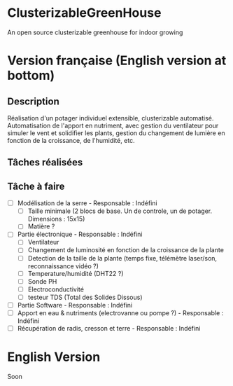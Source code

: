 # ClusterizableGreenHouse
An open source clusterizable greenhouse for indoor growing

# Version française (English version at bottom)

## Description
Réalisation d'un potager individuel extensible, clusterizable automatisé. Automatisation de l'apport en nutriment, avec gestion du ventilateur pour simuler le vent et solidifier les plants, gestion du changement de lumière en fonction de la croissance, de l'humidité, etc.

## Tâches réalisées

## Tâche à faire
- [ ] Modélisation de la serre - Responsable : Indéfini
     - [ ] Taille minimale (2 blocs de base. Un de controle, un de potager. Dimensions : 15x15)
     - [ ] Matière ?
- [ ] Partie électronique - Responsable : Indéfini
     - [ ] Ventilateur
     - [ ] Changement de luminosité en fonction de la croissance de la plante
     - [ ] Detection de la taille de la plante (temps fixe, télémètre laser/son, reconnaissance vidéo ?)
     - [ ] Temperature/humidité (DHT22 ?)
     - [ ] Sonde PH
     - [ ] Electroconductivité
     - [ ] testeur TDS (Total des Solides Dissous)
- [ ] Partie Software - Responsable : Indéfini
- [ ] Apport en eau & nutriments (electrovanne ou pompe ?) - Responsable : Indéfini
- [ ] Récupération de radis, cresson et terre - Responsable : Indéfini

# English Version
Soon
